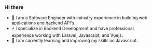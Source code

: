 ### Hi there


- 🔭 I am a Software Engineer with industry experience in building web applications and backend API's.
- ⚡ I specialize in Backend Development and have professional experience working with Laravel, Javascript, and Vuejs.
- 🌱 I am currently learning and improving my skills on Javascript.
